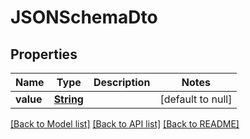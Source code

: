 # JSONSchemaDto
## Properties

Name | Type | Description | Notes
------------ | ------------- | ------------- | -------------
**value** | [**String**](string) |  | [default to null]

[[Back to Model list]](../README#documentation-for-models) [[Back to API list]](../README#documentation-for-api-endpoints) [[Back to README]](../README)

